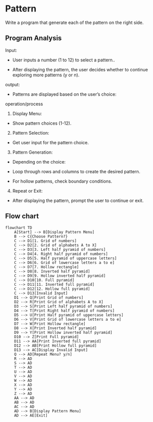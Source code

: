 # Pattern

Write a program that generate each of the pattern on the right side.


## Program Analysis 

Input:

* User inputs a number (1 to 12) to select a pattern..

* After displaying the pattern, the user decides whether to continue exploring more patterns (y or n).


output: 

* Patterns are displayed based on the user’s choice:


operation/process

1. Display Menu:

* Show pattern choices (1-12).

2. Pattern Selection:

* Get user input for the pattern choice.

3. Pattern Generation:

* Depending on the choice:

* Loop through rows and columns to create the desired pattern.

* For hollow patterns, check boundary conditions.


4. Repeat or Exit:

* After displaying the pattern, prompt the user to continue or exit.




## Flow chart

```mermaid
flowchart TD
    A[Start] --> B[Display Pattern Menu]
    B --> C{Choose Pattern?}
    C --> D1[1. Grid of numbers]
    C --> D2[2. Grid of alphabets A to X]
    C --> D3[3. Left half pyramid of numbers]
    C --> D4[4. Right half pyramid of numbers]
    C --> D5[5. Half pyramid of uppercase letters]
    C --> D6[6. Grid of lowercase letters a to e]
    C --> D7[7. Hollow rectangle]
    C --> D8[8. Inverted half pyramid]
    C --> D9[9. Hollow inverted half pyramid]
    C --> D10[10. Full pyramid]
    C --> D11[11. Inverted full pyramid]
    C --> D12[12. Hollow full pyramid]
    C --> D13[Invalid Input]
    D1 --> Q[Print Grid of numbers]
    D2 --> R[Print Grid of alphabets A to X]
    D3 --> S[Print Left half pyramid of numbers]
    D4 --> T[Print Right half pyramid of numbers]
    D5 --> U[Print Half pyramid of uppercase letters]
    D6 --> V[Print Grid of lowercase letters a to e]
    D7 --> W[Print Hollow rectangle]
    D8 --> X[Print Inverted half pyramid]
    D9 --> Y[Print Hollow inverted half pyramid]
    D10 --> Z[Print Full pyramid]
    D11 --> AA[Print Inverted full pyramid]
    D12 --> AB[Print Hollow full pyramid]
    D13 --> AC[Display Invalid Input]
    Q --> AD[Repeat Menu? y/n]
    R --> AD
    S --> AD
    T --> AD
    U --> AD
    V --> AD
    W --> AD
    X --> AD
    Y --> AD
    Z --> AD
    AA --> AD
    AB --> AD
    AC --> AD
    AD --> B[Display Pattern Menu]
    AD --> AE[Exit]
